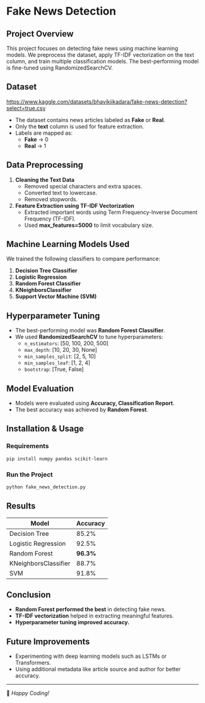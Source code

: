 # Fake News Detection

## Project Overview
This project focuses on detecting fake news using machine learning models. We preprocess the dataset, apply TF-IDF vectorization on the text column, and train multiple classification models. The best-performing model is fine-tuned using RandomizedSearchCV.

## Dataset
https://www.kaggle.com/datasets/bhavikjikadara/fake-news-detection?select=true.csv
- The dataset contains news articles labeled as **Fake** or **Real**.
- Only the **text** column is used for feature extraction.
- Labels are mapped as:
  - **Fake** → 0
  - **Real** → 1

## Data Preprocessing
1. **Cleaning the Text Data**
   - Removed special characters and extra spaces.
   - Converted text to lowercase.
   - Removed stopwords.
2. **Feature Extraction using TF-IDF Vectorization**
   - Extracted important words using Term Frequency-Inverse Document Frequency (TF-IDF).
   - Used **max_features=5000** to limit vocabulary size.

## Machine Learning Models Used
We trained the following classifiers to compare performance:
1. **Decision Tree Classifier**
2. **Logistic Regression**
3. **Random Forest Classifier**
4. **KNeighborsClassifier**
5. **Support Vector Machine (SVM)**

## Hyperparameter Tuning
- The best-performing model was **Random Forest Classifier**.
- We used **RandomizedSearchCV** to tune hyperparameters:
  - `n_estimators`: [50, 100, 200, 500]
  - `max_depth`: [10, 20, 30, None]
  - `min_samples_split`: [2, 5, 10]
  - `min_samples_leaf`: [1, 2, 4]
  - `bootstrap`: [True, False]

## Model Evaluation
- Models were evaluated using **Accuracy, Classification Report**.
- The best accuracy was achieved by **Random Forest**.

## Installation & Usage
### Requirements
```bash
pip install numpy pandas scikit-learn
```

### Run the Project
```bash
python fake_news_detection.py
```

## Results
| Model                  | Accuracy |
|------------------------|----------|
| Decision Tree          | 85.2%    |
| Logistic Regression    | 92.5%    |
| Random Forest         | **96.3%**  |
| KNeighborsClassifier   | 88.7%    |
| SVM                    | 91.8%    |

## Conclusion
- **Random Forest performed the best** in detecting fake news.
- **TF-IDF vectorization** helped in extracting meaningful features.
- **Hyperparameter tuning improved accuracy.**

## Future Improvements
- Experimenting with deep learning models such as LSTMs or Transformers.
- Using additional metadata like article source and author for better accuracy.

---
🚀 *Happy Coding!*

